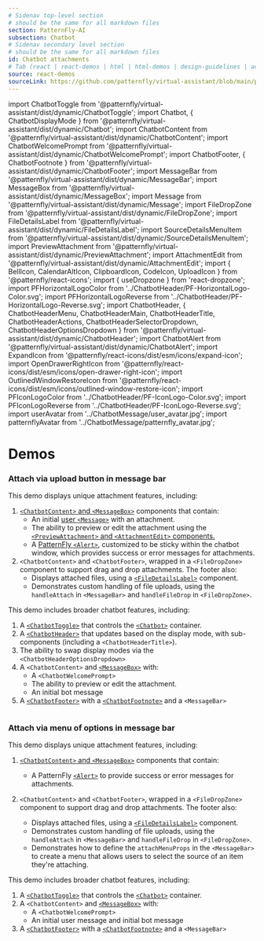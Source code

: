 ```yaml
---
# Sidenav top-level section
# should be the same for all markdown files
section: PatternFly-AI
subsection: Chatbot
# Sidenav secondary level section
# should be the same for all markdown files
id: Chatbot attachments
# Tab (react | react-demos | html | html-demos | design-guidelines | accessibility)
source: react-demos
sourceLink: https://github.com/patternfly/virtual-assistant/blob/main/packages/module/patternfly-docs/content/extensions/virtual-assistant/examples/demos/demos.md
---
```


import ChatbotToggle from '@patternfly/virtual-assistant/dist/dynamic/ChatbotToggle';
import Chatbot, { ChatbotDisplayMode } from '@patternfly/virtual-assistant/dist/dynamic/Chatbot';
import ChatbotContent from '@patternfly/virtual-assistant/dist/dynamic/ChatbotContent';
import ChatbotWelcomePrompt from '@patternfly/virtual-assistant/dist/dynamic/ChatbotWelcomePrompt';
import ChatbotFooter, { ChatbotFootnote } from '@patternfly/virtual-assistant/dist/dynamic/ChatbotFooter';
import MessageBar from '@patternfly/virtual-assistant/dist/dynamic/MessageBar';
import MessageBox from '@patternfly/virtual-assistant/dist/dynamic/MessageBox';
import Message from '@patternfly/virtual-assistant/dist/dynamic/Message';
import FileDropZone from '@patternfly/virtual-assistant/dist/dynamic/FileDropZone';
import FileDetailsLabel from '@patternfly/virtual-assistant/dist/dynamic/FileDetailsLabel';
import SourceDetailsMenuItem from '@patternfly/virtual-assistant/dist/dynamic/SourceDetailsMenuItem';
import PreviewAttachment from '@patternfly/virtual-assistant/dist/dynamic/PreviewAttachment';
import AttachmentEdit from '@patternfly/virtual-assistant/dist/dynamic/AttachmentEdit';
import { BellIcon, CalendarAltIcon, ClipboardIcon, CodeIcon, UploadIcon } from '@patternfly/react-icons';
import { useDropzone } from 'react-dropzone';
import PFHorizontalLogoColor from '../ChatbotHeader/PF-HorizontalLogo-Color.svg';
import PFHorizontalLogoReverse from '../ChatbotHeader/PF-HorizontalLogo-Reverse.svg';
import ChatbotHeader, {
ChatbotHeaderMenu,
ChatbotHeaderMain,
ChatbotHeaderTitle,
ChatbotHeaderActions,
ChatbotHeaderSelectorDropdown,
ChatbotHeaderOptionsDropdown
} from '@patternfly/virtual-assistant/dist/dynamic/ChatbotHeader';
import ChatbotAlert from '@patternfly/virtual-assistant/dist/dynamic/ChatbotAlert';
import ExpandIcon from '@patternfly/react-icons/dist/esm/icons/expand-icon';
import OpenDrawerRightIcon from '@patternfly/react-icons/dist/esm/icons/open-drawer-right-icon';
import OutlinedWindowRestoreIcon from '@patternfly/react-icons/dist/esm/icons/outlined-window-restore-icon';
import PFIconLogoColor from '../ChatbotHeader/PF-IconLogo-Color.svg';
import PFIconLogoReverse from '../ChatbotHeader/PF-IconLogo-Reverse.svg';
import userAvatar from '../ChatbotMessage/user_avatar.jpg';
import patternflyAvatar from '../ChatbotMessage/patternfly_avatar.jpg';

# Demos

### Attach via upload button in message bar

This demo displays unique attachment features, including:

1. [`<ChatbotContent>` and `<MessageBox>`](/patternfly-ai/chatbot/chatbot-container#content-and-message-box) components that contain:
   - An initial [user `<Message>`](/patternfly-ai/chatbot/chatbot-messages/#user-messages) with an attachment.
   - The ability to preview or edit the attachment using the [`<PreviewAttachment>` and `<AttachmentEdit>` components.](/patternfly-ai/chatbot/chatbot-attachments)
   - A [PatternFly `<Alert>`](/components/alert), customized to be sticky within the chatbot window, which provides success or error messages for attachments.
2. `<ChatbotContent>` and `<ChatbotFooter>`, wrapped in a `<FileDropZone>` component to support drag and drop attachments. The footer also:
   - Displays attached files, using a [`<FileDetailsLabel>`](/patternfly-ai/chatbot/chatbot-attachments#attachment-label) component.
   - Demonstrates custom handling of file uploads, using the `handleAttach` in `<MessageBar>` and `handleFileDrop` in `<FileDropZone>`.

This demo includes broader chatbot features, including:

1. A [`<ChatbotToggle>`](/patternfly-ai/chatbot/chatbot-toggle) that controls the [`<Chatbot>`](/patternfly-ai/chatbot/chatbot-container#container) container.
2. A [`<ChatbotHeader>`](/patternfly-ai/chatbot/chatbot-header) that updates based on the display mode, with sub-components (including a `<ChatbotHeaderTitle>`).
3. The ability to swap display modes via the `<ChatbotHeaderOptionsDropdown>`
4. A `<ChatbotContent>` and [`<MessageBox>`](/patternfly-ai/chatbot/chatbot-container#content-and-message-box) with:
   - A `<ChatbotWelcomePrompt>`
   - The ability to preview or edit the attachment.
   - An initial bot message
5. A [`<ChatbotFooter>`](/patternfly-ai/chatbot/chatbot-footer) with a [`<ChatbotFootnote>`](/patternfly-ai/chatbot/chatbot-footer#footnote-with-popover) and a `<MessageBar>`

```js file="./ChatbotAttachment.tsx" isFullscreen

```

### Attach via menu of options in message bar

This demo displays unique attachment features, including:

1. [`<ChatbotContent>` and `<MessageBox>`](/patternfly-ai/chatbot/chatbot-container#content-and-message-box) components that contain:
   - A PatternFly [`<Alert>`](/components/alert) to provide success or error messages for attachments.
2. `<ChatbotContent>` and `<ChatbotFooter>`, wrapped in a `<FileDropZone>` component to support drag and drop attachments. The footer also:

   - Displays attached files, using a [`<FileDetailsLabel>`](/patternfly-ai/chatbot/chatbot-attachments/#attachment-label) component.
   - Demonstrates custom handling of file uploads, using the `handleAttach` in `<MessageBar>` and `handleFileDrop` in `<FileDropZone>`.
   - Demonstrates how to define the `attachMenuProps` in the `<MessageBar>` to create a menu that allows users to select the source of an item they're attaching.

This demo includes broader chatbot features, including:

1. A [`<ChatbotToggle>`](/patternfly-ai/chatbot/chatbot-toggle) that controls the [`<Chatbot>`](/patternfly-ai/chatbot/chatbot-container#container) container.
2. A `<ChatbotContent>` and [`<MessageBox>`](/patternfly-ai/chatbot/chatbot-container#content-and-message-box) with:
   - A `<ChatbotWelcomePrompt>`
   - An initial user message and initial bot message
3. A [`<ChatbotFooter>`](/patternfly-ai/chatbot/chatbot-footer) with a [`<ChatbotFootnote>`](/patternfly-ai/chatbot/chatbot-footer#footnote-with-popover) and a `<MessageBar>`

```js file="./ChatbotAttachmentMenu.tsx" isFullscreen

```
